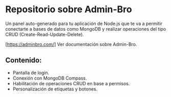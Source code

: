 # Repositorio sobre Admin-Bro

Un panel auto-generado para tu aplicación de Node.js que te va a permitir conectarte a bases de datos como MongoDB y realizar operaciones del tipo CRUD (Create-Read-Update-Delete).

[https://adminbro.com/] Ver documentación sobre Admin-Bro.

## Contenido:

- Pantalla de login.
- Conexión con MongoDB Compass.
- Habilitación de operaciones CRUD en base a permisos.
- Personalización de etiquetas y botones.
